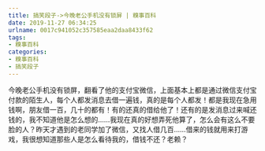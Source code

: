 ```yaml
---
title: 搞笑段子->今晚老公手机没有锁屏 | 糗事百科
date: 2019-11-27 06:34:25
urlname: 0017c941052c357585eaa2daa8433f62
tags: 
- 糗事百科
categories:
- 糗事百科
- 搞笑段子
---
```

今晚老公手机没有锁屏，翻看了他的支付宝微信，上面基本上都是通过微信支付宝付款的陌生人，每个人都发消息去借一遍钱，真的是每个人都发！都是我现在急用钱啊，朋友借一百，几十的都有！有的还真的借给他了！还有的是发消息过来喊还钱的，我不知道他是怎么想的……我现在真的好想弄死他算了，怎么会有这么不要脸的人？昨天才遇到的老同学加了微信，又找人借几百……借来的钱就用来打游戏，我很想知道那些人是怎么看待我的，借钱不还？老赖？


